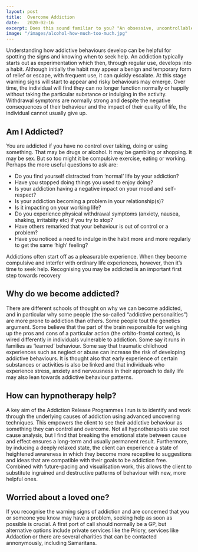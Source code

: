 ```yaml
---
layout: post
title:  Overcome Addiction
date:   2020-02-16
excerpt: Does this sound familiar to you? "An obsessive, uncontrollable and often harmful attachment to an activity, behaviour or substance." We can become addicted to all sorts of things, but the usual suspects are nicotine, drugs, alcohol, gambling, the Internet & social media, and food. It’s estimated some two million people in the UK suffer some kind of addiction. 
image: "/images/alcohol-how-much-too-much.jpg"
---
```

Understanding how addictive behaviours develop can be helpful for spotting the signs and knowing when to seek help. An addiction typically starts out as experimentation which then, through regular use, develops into a habit. Although initially the habit may appear a benign and temporary form of relief or escape, with frequent use, it can quickly escalate. At this stage warning signs will start to appear and risky behaviours may emerge. Over time, the individual will find they can no longer function normally or happily without taking the particular substance or indulging in the activity. Withdrawal symptoms are normally strong and despite the negative consequences of their behaviour and the impact of their quality of life, the individual cannot usually give up.

## Am I Addicted?

You are addicted if you have no control over taking, doing or using something.  That may be drugs or alcohol. It may be gambling or shopping. It may be sex. But so too might it be compulsive exercise, eating or working. Perhaps the more useful questions to ask are:

* Do you find yourself distracted from ‘normal’ life by your addiction?
* Have you stopped doing things you used to enjoy doing?
* Is your addiction having a negative impact on your mood and self-respect?
* Is your addiction becoming a problem in your relationship(s)?
* Is it impacting on your working life?
* Do you experience physical withdrawal symptoms (anxiety, nausea, shaking, irritabiity etc) if you try to stop?
* Have others remarked that your behaviour is out of control or a problem?
* Have you noticed a need to indulge in the habit more and more regularly to get the same ‘high’ feeling?

Addictions often start off as a pleasurable experience. When they become compulsive and interfer with ordinary life experiences, however, then it’s time to seek help.  Recognising you may be addicted is an important first step towards recovery

## Why do we become addicted?

There are different schools of thought on why we can become addicted, and in particular why some people (the so-called “addictive personalities”) are more prone to addiction than others.  Some people tout the genetics argument. Some believe that the part of the brain responsible for weighing up the pros and cons of a particular action (the orbito-frontal cortex), is wired differently in individuals vulnerable to addiction.  Some say it runs in families as ‘learned’ behaviour. Some say that traumatic childhood experiences such as neglect or abuse can increase the risk of developing addictive behaviours.  It is thought also that early experience of certain substances or activities is also be linked and that individuals who experience stress, anxiety and nervousness in their approach to daily life may also lean towards addictive behaviour patterns.

## How can hypnotherapy help?

A key aim of the Addiction Release Programmes I run is to identify and work through the underlying causes of addiction using advanced uncovering techniques. This empowers the client to see their addictive behaviour as something they can control and overcome. Not all hypnotherapists use root cause analysis, but I find that breaking the emotional state between cause and effect ensures a long-term and usually permanent result. 
Furthermore, by inducing a deeply relaxed state, the client can experience a state of heightened awareness in which they become more receptive to suggestions and ideas that are compatible with their goals to be addiction free. Combined with future-pacing and visualisation work, this allows the client to substitute ingrained and destructive patterns of behaviour with new, more helpful ones.

## Worried about a loved one?

If you recognise the warning signs of addiction and are concerned that you or someone you know may have a problem, seeking help as soon as possible is crucial. A first port of call should normally be a GP, but alternative options include private services like the Priory, services like Addaction or there are several charities that can be contacted annonymously, including Samaritans. 
